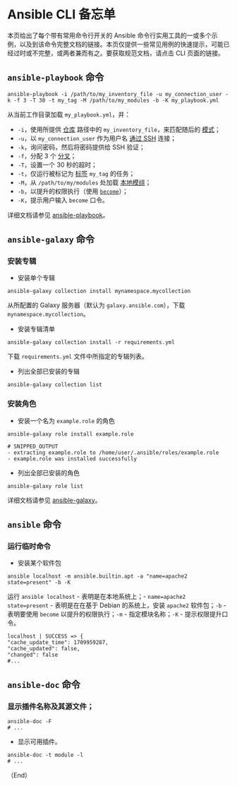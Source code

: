 # Ansible CLI 备忘单

本页给出了每个带有常用命令行开关的 Ansible 命令行实用工具的一或多个示例，以及到该命令完整文档的链接。本页仅提供一些常见用例的快速提示，可能已经过时或不完整，或两者兼而有之。要获取规范文档，请点击 CLI 页面的链接。


## `ansible-playbook` 命令

```console
ansible-playbook -i /path/to/my_inventory_file -u my_connection_user -k -f 3 -T 30 -t my_tag -M /path/to/my_modules -b -K my_playbook.yml
```

从当前工作目录加载 `my_playbook.yml`，并：


- `-i`，使用所提供 [仓库](inventories_building.md) 路径中的 `my_inventory_file`，来匹配随后的 [模式](patterns.md)；
- `-u`，以 `my_connection_user` 作为用户名 [通过 SSH](connection.md) 连接；
- `-k`，询问密码，然后将密码提供给 SSH 验证；
- `-f`，分配 3 个 [分叉](playbooks.md)；
- `-T`，设置一个 30 秒的超时；
- `-t`，仅运行被标记为 [标签](playbooks.md) `my_tag` 的任务；
- `-M`，从 `/path/to/my/modules` 处加载 [本地模组](../dev_guide/developing_locally.md)；
- `-b`，以提升的权限执行（使用 [`become`](playbooks.md)）；
- `-K`，提示用户输入 `become` 口令。

详细文档请参见 [ansible-playbook](ansible-playbook.md)。


## `ansible-galaxy` 命令


### 安装专辑

- 安装单个专辑

```console
ansible-galaxy collection install mynamespace.mycollection
```

从所配置的 Galaxy 服务器（默认为 `galaxy.ansible.com`），下载 `mynamespace.mycollection`。

- 安装专辑清单

```console
ansible-galaxy collection install -r requirements.yml
```

下载 `requirements.yml` 文件中所指定的专辑列表。

- 列出全部已安装的专辑

```console
ansible-galaxy collection list
```



### 安装角色

- 安装一个名为 `example.role` 的角色

```console
ansible-galaxy role install example.role

# SNIPPED_OUTPUT
- extracting example.role to /home/user/.ansible/roles/example.role
- example.role was installed successfully
```

- 列出全部已安装的角色

```console
ansible-galaxy role list
```

详细文档请参见 [ansible-galaxy](ansible-galaxy.md)。

## `ansible` 命令

### 运行临时命令

- 安装某个软件包

```console
ansible localhost -m ansible.builtin.apt -a "name=apache2 state=present" -b -K
```

运行 `ansible localhost` - 表明是在本地系统上；- `name=apache2 state=present` - 表明是在在基于 Debian 的系统上，安装 `apache2` 软件包；`-b` - 表明要使用 `become` 以提升的权限执行；`-m` - 指定模块名称；`-K` - 提示权限提升口令。

```console
localhost | SUCCESS => {
"cache_update_time": 1709959287,
"cache_updated": false,
"changed": false
#...
```


## `ansible-doc` 命令

### 显示插件名称及其源文件；


```console
ansible-doc -F
# ...
```


- 显示可用插件。


```console
ansible-doc -t module -l
# ...
```


（End）



